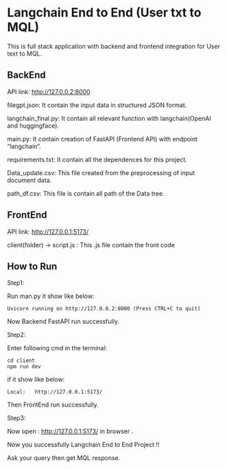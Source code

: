 # Langchain End to End (User txt to MQL)

This is full stack application with backend and frontend integration for User text to MQL.


## BackEnd
API link: http://127.0.0.2:8000

filegpt.json: It contain the input data in structured JSON format.

langchain_final.py: It contain all relevant function with langchain(OpenAI and huggingface).

main.py: It contain creation of FastAPI (Frontend API) with endpoint “langchain”.

requirements.txt:  It contain all the dependences for this project.

Data_update.csv: This file created from the preprocessing of input document data.

path_df.csv: This file is contain all path of the Data tree.

## FrontEnd
API link: http://127.0.0.1:5173/

client(folder) -> script.js : This .js file contain the front code 



## How to Run

Step1: 

Run man.py it show like below:

    Uvicorn running on http://127.0.0.2:8000 (Press CTRL+C to quit)

Now Backend FastAPI run successfully.

Step2:

Enter following cmd in the terminal:

    cd client
    npm run dev

if it show like below:
    
    Local:   http://127.0.0.1:5173/

Then FrontEnd run successfully. 

Step3:

Now open :   http://127.0.0.1:5173/ in browser .
 
Now you successfully  Langchain End to End Project !!

Ask your query then get MQL response.




